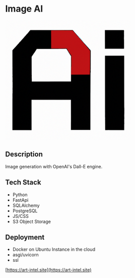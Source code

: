 # Image AI
![Screenshot](https://github.com/ferbcn/FastApi-DallE/blob/main/app/static/images/ai_logo.png?raw=true)

## Description
Image generation with OpenAI's Dall-E engine.

## Tech Stack
* Python 
* FastApi
* SQLAlchemy 
* PostgreSQL
* JS/CSS
* S3 Object Storage

## Deployment
* Docker on Ubuntu Instance in the cloud
* asgi/uvicorn
* ssl

[https://art-intel.site](https://art-intel.site)